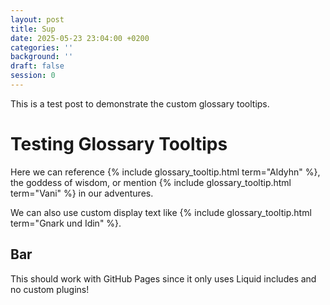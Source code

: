 ```yaml
---
layout: post
title: Sup
date: 2025-05-23 23:04:00 +0200
categories: ''
background: ''
draft: false
session: 0
---
```


This is a test post to demonstrate the custom glossary tooltips.

# Testing Glossary Tooltips

Here we can reference {% include glossary_tooltip.html term="Aldyhn" %}, the goddess of wisdom, or mention {% include glossary_tooltip.html term="Vani" %} in our adventures.

We can also use custom display text like {% include glossary_tooltip.html term="Gnark und Idin" %}.

## Bar

This should work with GitHub Pages since it only uses Liquid includes and no custom plugins!

